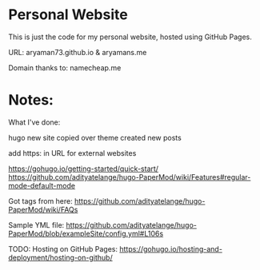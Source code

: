 # Personal Website

This is just the code for my personal website, hosted using GitHub Pages. 

URL: aryaman73.github.io & aryamans.me

Domain thanks to: namecheap.me

# Notes: 

What I've done:

hugo new site
copied over theme
created new posts

add https: in URL for external websites

https://gohugo.io/getting-started/quick-start/
https://github.com/adityatelange/hugo-PaperMod/wiki/Features#regular-mode-default-mode

Got tags from here: https://github.com/adityatelange/hugo-PaperMod/wiki/FAQs

Sample YML file: https://github.com/adityatelange/hugo-PaperMod/blob/exampleSite/config.yml#L106s

TODO: Hosting on GitHub Pages: https://gohugo.io/hosting-and-deployment/hosting-on-github/ 